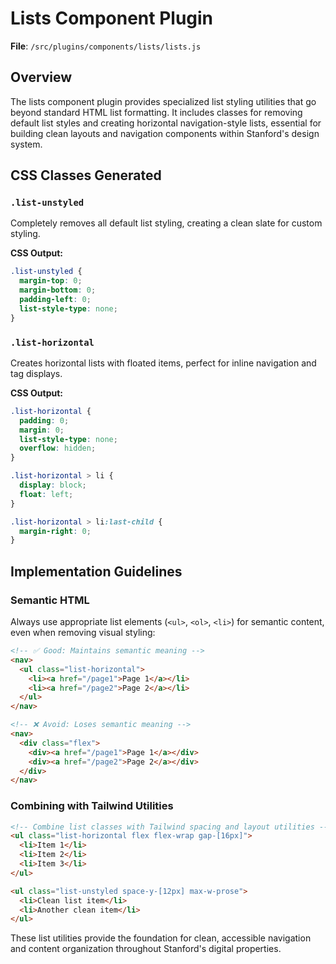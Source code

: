 # Lists Component Plugin

**File**: `/src/plugins/components/lists/lists.js`

## Overview

The lists component plugin provides specialized list styling utilities that go beyond standard HTML list formatting. It includes classes for removing default list styles and creating horizontal navigation-style lists, essential for building clean layouts and navigation components within Stanford's design system.

## CSS Classes Generated

### `.list-unstyled`

Completely removes all default list styling, creating a clean slate for custom styling.

**CSS Output:**
```css
.list-unstyled {
  margin-top: 0;
  margin-bottom: 0;
  padding-left: 0;
  list-style-type: none;
}
```

### `.list-horizontal`

Creates horizontal lists with floated items, perfect for inline navigation and tag displays.

**CSS Output:**
```css
.list-horizontal {
  padding: 0;
  margin: 0;
  list-style-type: none;
  overflow: hidden;
}

.list-horizontal > li {
  display: block;
  float: left;
}

.list-horizontal > li:last-child {
  margin-right: 0;
}
```

## Implementation Guidelines

### Semantic HTML
Always use appropriate list elements (`<ul>`, `<ol>`, `<li>`) for semantic content, even when removing visual styling:

```html
<!-- ✅ Good: Maintains semantic meaning -->
<nav>
  <ul class="list-horizontal">
    <li><a href="/page1">Page 1</a></li>
    <li><a href="/page2">Page 2</a></li>
  </ul>
</nav>

<!-- ❌ Avoid: Loses semantic meaning -->
<nav>
  <div class="flex">
    <div><a href="/page1">Page 1</a></div>
    <div><a href="/page2">Page 2</a></div>
  </div>
</nav>
```

### Combining with Tailwind Utilities
```html
<!-- Combine list classes with Tailwind spacing and layout utilities -->
<ul class="list-horizontal flex flex-wrap gap-[16px]">
  <li>Item 1</li>
  <li>Item 2</li>
  <li>Item 3</li>
</ul>

<ul class="list-unstyled space-y-[12px] max-w-prose">
  <li>Clean list item</li>
  <li>Another clean item</li>
</ul>
```

These list utilities provide the foundation for clean, accessible navigation and content organization throughout Stanford's digital properties.
